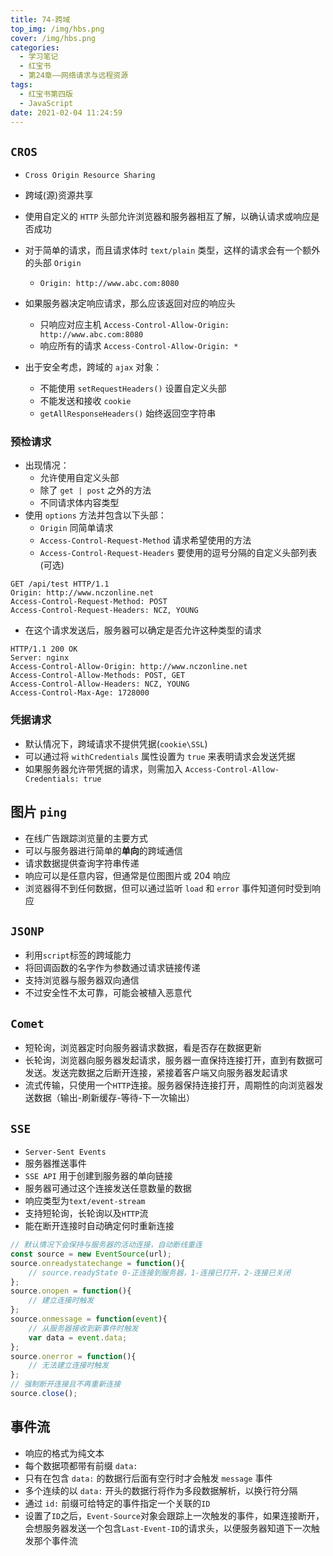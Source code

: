```yaml
---
title: 74-跨域
top_img: /img/hbs.png
cover: /img/hbs.png
categories:
  - 学习笔记
  - 红宝书
  - 第24章——网络请求与远程资源
tags:
  - 红宝书第四版
  - JavaScript
date: 2021-02-04 11:24:59
---
```


## `CROS`

- `Cross Origin Resource Sharing`
- 跨域(源)资源共享
- 使用自定义的 `HTTP` 头部允许浏览器和服务器相互了解，以确认请求或响应是否成功
- 对于简单的请求，而且请求体时 `text/plain` 类型，这样的请求会有一个额外的头部 `Origin`
  - `Origin: http://www.abc.com:8080`
- 如果服务器决定响应请求，那么应该返回对应的响应头
  - 只响应对应主机 `Access-Control-Allow-Origin: http://www.abc.com:8080`
  - 响应所有的请求 `Access-Control-Allow-Origin: *`

- 出于安全考虑，跨域的 `ajax` 对象：
  - 不能使用 `setRequestHeaders()` 设置自定义头部
  - 不能发送和接收 `cookie`
  - `getAllResponseHeaders()` 始终返回空字符串

### 预检请求

- 出现情况：
  - 允许使用自定义头部
  - 除了 `get | post` 之外的方法
  - 不同请求体内容类型
- 使用 `options` 方法并包含以下头部：
  - `Origin` 同简单请求
  - `Access-Control-Request-Method` 请求希望使用的方法
  - `Access-Control-Request-Headers` 要使用的逗号分隔的自定义头部列表(可选)

```http
GET /api/test HTTP/1.1
Origin: http://www.nczonline.net
Access-Control-Request-Method: POST
Access-Control-Request-Headers: NCZ, YOUNG
```

- 在这个请求发送后，服务器可以确定是否允许这种类型的请求

```http
HTTP/1.1 200 OK
Server: nginx
Access-Control-Allow-Origin: http://www.nczonline.net
Access-Control-Allow-Methods: POST, GET
Access-Control-Allow-Headers: NCZ, YOUNG
Access-Control-Max-Age: 1728000
```

### 凭据请求

- 默认情况下，跨域请求不提供凭据(`cookie\SSL`)
- 可以通过将 `withCredentials` 属性设置为 `true` 来表明请求会发送凭据
- 如果服务器允许带凭据的请求，则需加入 `Access-Control-Allow-Credentials: true`

## 图片 `ping`

- 在线广告跟踪浏览量的主要方式
- 可以与服务器进行简单的**单向**的跨域通信
- 请求数据提供查询字符串传递
- 响应可以是任意内容，但通常是位图图片或 204 响应
- 浏览器得不到任何数据，但可以通过监听 `load` 和 `error` 事件知道何时受到响应

## `JSONP`

- 利用`script`标签的跨域能力
- 将回调函数的名字作为参数通过请求链接传递
- 支持浏览器与服务器双向通信
- 不过安全性不太可靠，可能会被植入恶意代

## `Comet`

- 短轮询，浏览器定时向服务器请求数据，看是否存在数据更新
- 长轮询，浏览器向服务器发起请求，服务器一直保持连接打开，直到有数据可发送。发送完数据之后断开连接，紧接着客户端又向服务器发起请求
- 流式传输，只使用一个`HTTP`连接。服务器保持连接打开，周期性的向浏览器发送数据（输出-刷新缓存-等待-下一次输出）

## `SSE`

- `Server-Sent Events`
- 服务器推送事件
- `SSE API` 用于创建到服务器的单向链接
- 服务器可通过这个连接发送任意数量的数据
- 响应类型为`text/event-stream`
- 支持短轮询，长轮询以及`HTTP`流
- 能在断开连接时自动确定何时重新连接

```js
// 默认情况下会保持与服务器的活动连接，自动断线重连
const source = new EventSource(url);
source.onreadystatechange = function(){
    // source.readyState 0-正连接到服务器，1-连接已打开，2-连接已关闭
};
source.onopen = function(){
    // 建立连接时触发
};
source.onmessage = function(event){
    // 从服务器接收到新事件时触发
    var data = event.data;
};
source.onerror = function(){
    // 无法建立连接时触发
};
// 强制断开连接且不再重新连接
source.close();
```

## 事件流

- 响应的格式为纯文本
- 每个数据项都带有前缀 `data:`
- 只有在包含 `data:` 的数据行后面有空行时才会触发 `message` 事件
- 多个连续的以 `data:` 开头的数据行将作为多段数据解析，以换行符分隔
- 通过 `id:` 前缀可给特定的事件指定一个关联的`ID`
- 设置了`ID`之后，`Event-Source`对象会跟踪上一次触发的事件，如果连接断开，会想服务器发送一个包含`Last-Event-ID`的请求头，以便服务器知道下一次触发那个事件流